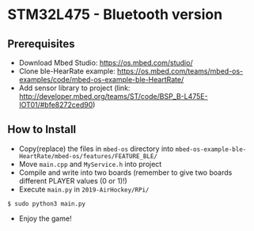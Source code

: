 # STM32L475 - Bluetooth version
## Prerequisites
* Download Mbed Studio: https://os.mbed.com/studio/
* Clone ble-HearRate example: https://os.mbed.com/teams/mbed-os-examples/code/mbed-os-example-ble-HeartRate/
* Add sensor library to project (link: http://developer.mbed.org/teams/ST/code/BSP_B-L475E-IOT01/#bfe8272ced90)

## How to Install
* Copy(replace) the files in `mbed-os` directory into `mbed-os-example-ble-HeartRate/mbed-os/features/FEATURE_BLE/`
* Move `main.cpp` and `MyService.h` into project
* Compile and write into two boards (remember to give two boards different PLAYER values (0 or 1)!)
* Execute `main.py` in `2019-AirHockey/RPi/`  
```
$ sudo python3 main.py
```
* Enjoy the game!


